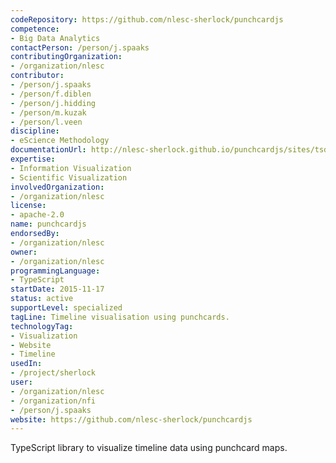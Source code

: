```yaml
---
codeRepository: https://github.com/nlesc-sherlock/punchcardjs
competence:
- Big Data Analytics
contactPerson: /person/j.spaaks
contributingOrganization:
- /organization/nlesc
contributor:
- /person/j.spaaks
- /person/f.diblen
- /person/j.hidding
- /person/m.kuzak
- /person/l.veen
discipline:
- eScience Methodology
documentationUrl: http://nlesc-sherlock.github.io/punchcardjs/sites/tsdoc/
expertise:
- Information Visualization
- Scientific Visualization
involvedOrganization:
- /organization/nlesc
license:
- apache-2.0
name: punchcardjs
endorsedBy:
- /organization/nlesc
owner:
- /organization/nlesc
programmingLanguage:
- TypeScript
startDate: 2015-11-17
status: active
supportLevel: specialized
tagLine: Timeline visualisation using punchcards.
technologyTag:
- Visualization
- Website
- Timeline
usedIn:
- /project/sherlock
user:
- /organization/nlesc
- /organization/nfi
- /person/j.spaaks
website: https://github.com/nlesc-sherlock/punchcardjs
---
```

TypeScript library to visualize timeline data using punchcard maps.
